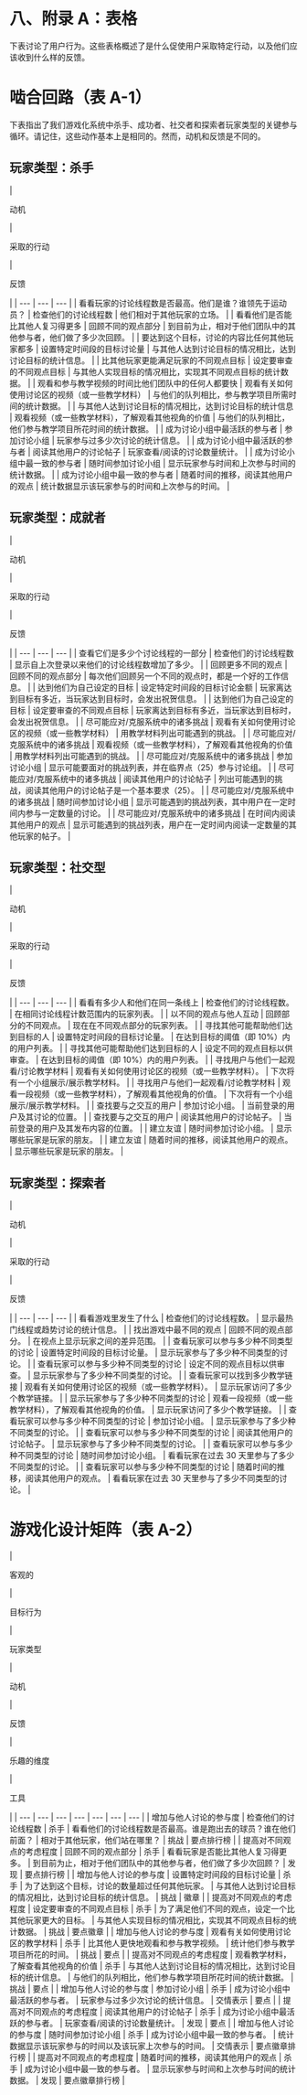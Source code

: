 # 八、附录 A：表格

下表讨论了用户行为。这些表格概述了是什么促使用户采取特定行动，以及他们应该收到什么样的反馈。

# 啮合回路（表 A-1）

下表指出了我们游戏化系统中杀手、成功者、社交者和探索者玩家类型的关键参与循环。请记住，这些动作基本上是相同的。然而，动机和反馈是不同的。

## 玩家类型：杀手

<colgroup><col style="text-align: left"> <col style="text-align: left"> <col style="text-align: left"></colgroup> 
| 

动机

 | 

采取的行动

 | 

反馈

 |
| --- | --- | --- |
| 看看玩家的讨论线程数是否最高。他们是谁？谁领先于运动员？ | 检查他们的讨论线程数 | 他们相对于其他玩家的立场。 |
| 看看他们是否能比其他人复习得更多 | 回顾不同的观点部分 | 到目前为止，相对于他们团队中的其他参与者，他们做了多少次回顾。 |
| 要达到这个目标，讨论的内容比任何其他玩家都多 | 设置特定时间段的目标讨论量 | 与其他人达到讨论目标的情况相比，达到讨论目标的统计信息。 |
| 比其他玩家更能满足玩家的不同观点目标 | 设定要审查的不同观点目标 | 与其他人实现目标的情况相比，实现其不同观点目标的统计数据。 |
| 观看和参与教学视频的时间比他们团队中的任何人都要快 | 观看有关如何使用讨论区的视频（或一些教学材料） | 与他们的队列相比，参与教学项目所需时间的统计数据。 |
| 与其他人达到讨论目标的情况相比，达到讨论目标的统计信息 | 观看视频（或一些教学材料），了解观看其他视角的价值 | 与他们的队列相比，他们参与教学项目所花时间的统计数据。 |
| 成为讨论小组中最活跃的参与者 | 参加讨论小组 | 玩家参与过多少次讨论的统计信息。 |
| 成为讨论小组中最活跃的参与者 | 阅读其他用户的讨论帖子 | 玩家查看/阅读的讨论数量统计。 |
| 成为讨论小组中最一致的参与者 | 随时间参加讨论小组 | 显示玩家参与时间和上次参与时间的统计数据。 |
| 成为讨论小组中最一致的参与者 | 随着时间的推移，阅读其他用户的观点 | 统计数据显示该玩家参与的时间和上次参与的时间。 |

## 玩家类型：成就者

<colgroup><col style="text-align: left"> <col style="text-align: left"> <col style="text-align: left"></colgroup> 
| 

动机

 | 

采取的行动

 | 

反馈

 |
| --- | --- | --- |
| 查看它们是多少个讨论线程的一部分 | 检查他们的讨论线程数 | 显示自上次登录以来他们的讨论线程数增加了多少。 |
| 回顾更多不同的观点 | 回顾不同的观点部分 | 每次他们回顾另一个不同的观点时，都是一个好的工作信息。 |
| 达到他们为自己设定的目标 | 设定特定时间段的目标讨论金额 | 玩家离达到目标有多近，当玩家达到目标时，会发出祝贺信息。 |
| 达到他们为自己设定的目标 | 设定要审查的不同观点目标 | 玩家离达到目标有多近，当玩家达到目标时，会发出祝贺信息。 |
| 尽可能应对/克服系统中的诸多挑战 | 观看有关如何使用讨论区的视频（或一些教学材料） | 用教学材料列出可能遇到的挑战。 |
| 尽可能应对/克服系统中的诸多挑战 | 观看视频（或一些教学材料），了解观看其他视角的价值 | 用教学材料列出可能遇到的挑战。 |
| 尽可能应对/克服系统中的诸多挑战 | 参加讨论小组 | 显示可能要面对的挑战列表，并在临界点（25）参与讨论组。 |
| 尽可能应对/克服系统中的诸多挑战 | 阅读其他用户的讨论帖子 | 列出可能遇到的挑战，阅读其他用户的讨论帖子是一个基本要求（25）。 |
| 尽可能应对/克服系统中的诸多挑战 | 随时间参加讨论小组 | 显示可能遇到的挑战列表，其中用户在一定时间内参与一定数量的讨论。 |
| 尽可能应对/克服系统中的诸多挑战 | 在时间内阅读其他用户的观点 | 显示可能遇到的挑战列表，用户在一定时间内阅读一定数量的其他玩家的帖子。 |

## 玩家类型：社交型

<colgroup><col style="text-align: left"> <col style="text-align: left"> <col style="text-align: left"></colgroup> 
| 

动机

 | 

采取的行动

 | 

反馈

 |
| --- | --- | --- |
| 看看有多少人和他们在同一条线上 | 检查他们的讨论线程数。 | 在相同讨论线程计数范围内的玩家列表。 |
| 以不同的观点与他人互动 | 回顾部分的不同观点。 | 现在在不同观点部分的玩家列表。 |
| 寻找其他可能帮助他们达到目标的人 | 设置特定时间段的目标讨论量。 | 在达到目标的阈值（即 10%）内的用户列表。 |
| 寻找其他可能帮助他们达到目标的人 | 设定不同的观点目标以供审查。 | 在达到目标的阈值（即 10%）内的用户列表。 |
| 寻找用户与他们一起观看/讨论教学材料 | 观看有关如何使用讨论区的视频（或一些教学材料）。 | 下次将有一个小组展示/展示教学材料。 |
| 寻找用户与他们一起观看/讨论教学材料 | 观看一段视频（或一些教学材料），了解观看其他视角的价值。 | 下次将有一个小组展示/展示教学材料。 |
| 查找要与之交互的用户 | 参加讨论小组。 | 当前登录的用户及其讨论的位置。 |
| 查找要与之交互的用户 | 阅读其他用户的讨论帖子。 | 当前登录的用户及其发布内容的位置。 |
| 建立友谊 | 随时间参加讨论小组。 | 显示哪些玩家是玩家的朋友。 |
| 建立友谊 | 随着时间的推移，阅读其他用户的观点。 | 显示哪些玩家是玩家的朋友。 |

## 玩家类型：探索者

<colgroup><col style="text-align: left"> <col style="text-align: left"> <col style="text-align: left"></colgroup> 
| 

动机

 | 

采取的行动

 | 

反馈

 |
| --- | --- | --- |
| 看看游戏里发生了什么 | 检查他们的讨论线程数。 | 显示最热门线程或趋势讨论的统计信息。 |
| 找出游戏中最不同的观点 | 回顾不同的观点部分。 | 在视点上显示玩家之间的差异范围。 |
| 查看玩家可以参与多少种不同类型的讨论 | 设置特定时间段的目标讨论量。 | 显示玩家参与了多少种不同类型的讨论。 |
| 查看玩家可以参与多少种不同类型的讨论 | 设定不同的观点目标以供审查。 | 显示玩家参与了多少种不同类型的讨论。 |
| 查看玩家可以找到多少教学链接 | 观看有关如何使用讨论区的视频（或一些教学材料）。 | 显示玩家访问了多少个教学链接。 |
| 显示玩家参与了多少种不同类型的讨论 | 观看一段视频（或一些教学材料），了解观看其他视角的价值。 | 显示玩家访问了多少个教学链接。 |
| 查看玩家可以参与多少种不同类型的讨论 | 参加讨论小组。 | 显示玩家参与了多少种不同类型的讨论。 |
| 查看玩家可以参与多少种不同类型的讨论 | 阅读其他用户的讨论帖子。 | 显示玩家参与了多少种不同类型的讨论。 |
| 查看玩家可以参与多少种不同类型的讨论 | 随时间参加讨论小组。 | 看看玩家在过去 30 天里参与了多少不同类型的讨论。 |
| 查看玩家可以参与多少种不同类型的讨论 | 随着时间的推移，阅读其他用户的观点。 | 看看玩家在过去 30 天里参与了多少不同类型的讨论。 |

# 游戏化设计矩阵（表 A-2）

<colgroup><col style="text-align: left"> <col style="text-align: left"> <col style="text-align: left"> <col style="text-align: left"> <col style="text-align: left"> <col style="text-align: left"> <col style="text-align: left"></colgroup> 
| 

客观的

 | 

目标行为

 | 

玩家类型

 | 

动机

 | 

反馈

 | 

乐趣的维度

 | 

工具

 |
| --- | --- | --- | --- | --- | --- | --- |
| 增加与他人讨论的参与度 | 检查他们的讨论线程数 | 杀手 | 看看他们的讨论线程数是否最高。谁是跑出去的球员？谁在他们前面？ | 相对于其他玩家，他们站在哪里？ | 挑战 | 要点排行榜 |
| 提高对不同观点的考虑程度 | 回顾不同的观点部分 | 杀手 | 看看玩家是否能比其他人复习得更多。 | 到目前为止，相对于他们团队中的其他参与者，他们做了多少次回顾？ | 发现 | 要点排行榜 |
| 增加与他人讨论的参与度 | 设置特定时间段的目标讨论量 | 杀手 | 为了达到这个目标，讨论的数量超过任何其他玩家。 | 与其他人达到讨论目标的情况相比，达到讨论目标的统计信息。 | 挑战 | 徽章 |
| 提高对不同观点的考虑程度 | 设定要审查的不同观点目标 | 杀手 | 为了满足他们不同的观点，设定一个比其他玩家更大的目标。 | 与其他人实现目标的情况相比，实现其不同观点目标的统计数据。 | 挑战 | 要点徽章 |
| 增加与他人讨论的参与度 | 观看有关如何使用讨论区的教学材料 | 杀手 | 比其他人更快地观看和参与教学视频。 | 统计他们参与教学项目所花的时间。 | 挑战 | 要点 |
| 提高对不同观点的考虑程度 | 观看教学材料，了解查看其他视角的价值 | 杀手 | 与其他人达到讨论目标的情况相比，达到讨论目标的统计信息。 | 与他们的队列相比，他们参与教学项目所花时间的统计数据。 | 挑战 | 要点 |
| 增加与他人讨论的参与度 | 参加讨论小组 | 杀手 | 成为讨论小组中最活跃的参与者。 | 玩家参与过多少次讨论的统计信息。 | 交情表示 | 要点 |
| 提高对不同观点的考虑程度 | 阅读其他用户的讨论帖子 | 杀手 | 成为讨论小组中最活跃的参与者。 | 玩家查看/阅读的讨论数量统计。 | 发现 | 要点 |
| 增加与他人讨论的参与度 | 随时间参加讨论小组 | 杀手 | 成为讨论小组中最一致的参与者。 | 统计数据显示该玩家参与的时间以及该玩家上次参与的时间。 | 交情表示 | 要点徽章排行榜 |
| 提高对不同观点的考虑程度 | 随着时间的推移，阅读其他用户的观点 | 杀手 | 成为讨论小组中最一致的参与者。 | 显示玩家参与时间和上次参与时间的统计数据。 | 发现 | 要点徽章排行榜 |